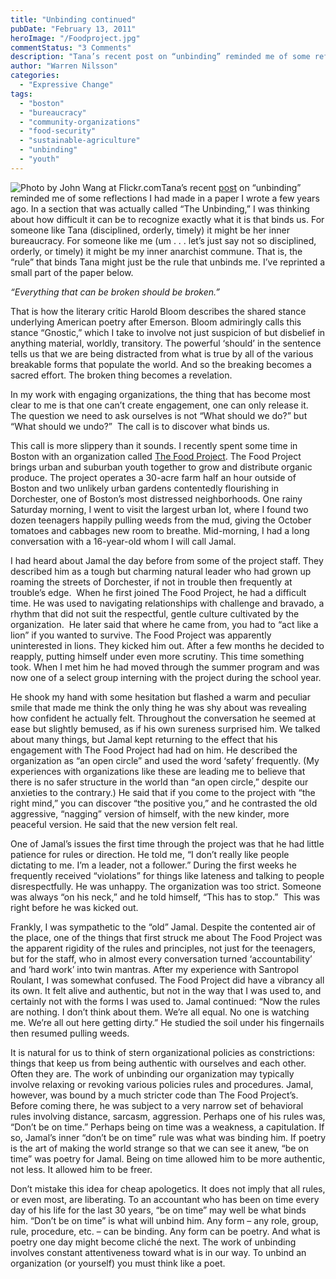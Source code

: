 ```yaml
---
title: "Unbinding continued"
pubDate: "February 13, 2011"
heroImage: "/Foodproject.jpg"
commentStatus: "3 Comments"
description: "Tana’s recent post on “unbinding” reminded me of some reflections I had made in a paper I wrote a few years ago. In a section that was actually called “The Unbinding,” I was thinking about how difficult it can be to recognize exactly what it is that binds us. For someone like Tana (disciplined, orderly, […]"
author: "Warren Nilsson"
categories: 
  - "Expressive Change"
tags: 
  - "boston"
  - "bureaucracy"
  - "community-organizations"
  - "food-security"
  - "sustainable-agriculture"
  - "unbinding"
  - "youth"
---
```


![](https://organizationunbound.org/wp-content/uploads/2011/02/Foodproject.jpg "Photo by John Wang at Flickr.com")Tana’s recent [post](https://organizationunbound.org/expressive-change/unbinding/) on “unbinding” reminded me of some reflections I had made in a paper I wrote a few years ago. In a section that was actually called “The Unbinding,” I was thinking about how difficult it can be to recognize exactly what it is that binds us. For someone like Tana (disciplined, orderly, timely) it might be her inner bureaucracy. For someone like me (um . . . let’s just say not so disciplined, orderly, or timely) it might be my inner anarchist commune. That is, the “rule” that binds Tana might just be the rule that unbinds me. I’ve reprinted a small part of the paper below.

_“Everything that can be broken should be broken.”_

That is how the literary critic Harold Bloom describes the shared stance underlying American poetry after Emerson. Bloom admiringly calls this stance “Gnostic,” which I take to involve not just suspicion of but disbelief in anything material, worldly, transitory. The powerful ‘should’ in the sentence tells us that we are being distracted from what is true by all of the various breakable forms that populate the world. And so the breaking becomes a sacred effort. The broken thing becomes a revelation.

In my work with engaging organizations, the thing that has become most clear to me is that one can’t create engagement, one can only release it. The question we need to ask ourselves is not “What should we do?” but “What should we undo?”  The call is to discover what binds us.

This call is more slippery than it sounds. I recently spent some time in Boston with an organization called [The Food Project](http://www.thefoodproject.org/). The Food Project brings urban and suburban youth together to grow and distribute organic produce. The project operates a 30-acre farm half an hour outside of Boston and two unlikely urban gardens contentedly flourishing in Dorchester, one of Boston’s most distressed neighborhoods. One rainy Saturday morning, I went to visit the largest urban lot, where I found two dozen teenagers happily pulling weeds from the mud, giving the October tomatoes and cabbages new room to breathe. Mid-morning, I had a long conversation with a 16-year-old whom I will call Jamal.

I had heard about Jamal the day before from some of the project staff. They described him as a tough but charming natural leader who had grown up roaming the streets of Dorchester, if not in trouble then frequently at trouble’s edge.  When he first joined The Food Project, he had a difficult time. He was used to navigating relationships with challenge and bravado, a rhythm that did not suit the respectful, gentle culture cultivated by the organization.  He later said that where he came from, you had to “act like a lion” if you wanted to survive. The Food Project was apparently uninterested in lions. They kicked him out. After a few months he decided to reapply, putting himself under even more scrutiny. This time something took. When I met him he had moved through the summer program and was now one of a select group interning with the project during the school year.

He shook my hand with some hesitation but flashed a warm and peculiar smile that made me think the only thing he was shy about was revealing how confident he actually felt. Throughout the conversation he seemed at ease but slightly bemused, as if his own sureness surprised him. We talked about many things, but Jamal kept returning to the effect that his engagement with The Food Project had had on him. He described the organization as “an open circle” and used the word ‘safety’ frequently. (My experiences with organizations like these are leading me to believe that there is no safer structure in the world than “an open circle,” despite our anxieties to the contrary.) He said that if you come to the project with “the right mind,” you can discover “the positive you,” and he contrasted the old aggressive, “nagging” version of himself, with the new kinder, more peaceful version. He said that the new version felt real.

One of Jamal’s issues the first time through the project was that he had little patience for rules or direction. He told me, “I don’t really like people dictating to me. I’m a leader, not a follower.” During the first weeks he frequently received “violations” for things like lateness and talking to people disrespectfully. He was unhappy. The organization was too strict. Someone was always “on his neck,” and he told himself, “This has to stop.”  This was right before he was kicked out.

Frankly, I was sympathetic to the “old” Jamal. Despite the contented air of the place, one of the things that first struck me about The Food Project was the apparent rigidity of the rules and principles, not just for the teenagers, but for the staff, who in almost every conversation turned ‘accountability’ and ‘hard work’ into twin mantras. After my experience with Santropol Roulant, I was somewhat confused. The Food Project did have a vibrancy all its own. It felt alive and authentic, but not in the way that I was used to, and certainly not with the forms I was used to. Jamal continued: “Now the rules are nothing. I don’t think about them. We’re all equal. No one is watching me. We’re all out here getting dirty.” He studied the soil under his fingernails then resumed pulling weeds.

It is natural for us to think of stern organizational policies as constrictions: things that keep us from being authentic with ourselves and each other. Often they are. The work of unbinding our organization may typically involve relaxing or revoking various policies rules and procedures. Jamal, however, was bound by a much stricter code than The Food Project’s. Before coming there, he was subject to a very narrow set of behavioral rules involving distance, sarcasm, aggression. Perhaps one of his rules was, “Don’t be on time.” Perhaps being on time was a weakness, a capitulation. If so, Jamal’s inner “don’t be on time” rule was what was binding him. If poetry is the art of making the world strange so that we can see it anew, “be on time” was poetry for Jamal. Being on time allowed him to be more authentic, not less. It allowed him to be freer.

Don’t mistake this idea for cheap apologetics. It does not imply that all rules, or even most, are liberating. To an accountant who has been on time every day of his life for the last 30 years, “be on time” may well be what binds him. “Don’t be on time” is what will unbind him. Any form – any role, group, rule, procedure, etc. – can be binding. Any form can be poetry. And what is poetry one day might become cliché the next. The work of unbinding involves constant attentiveness toward what is in our way. To unbind an organization (or yourself) you must think like a poet.
